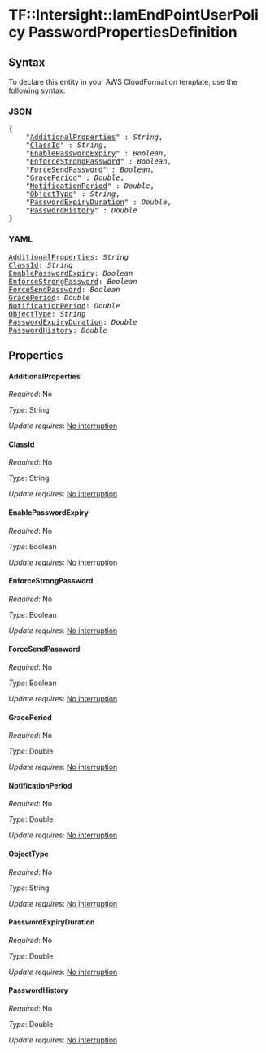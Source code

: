 # TF::Intersight::IamEndPointUserPolicy PasswordPropertiesDefinition

## Syntax

To declare this entity in your AWS CloudFormation template, use the following syntax:

### JSON

<pre>
{
    "<a href="#additionalproperties" title="AdditionalProperties">AdditionalProperties</a>" : <i>String</i>,
    "<a href="#classid" title="ClassId">ClassId</a>" : <i>String</i>,
    "<a href="#enablepasswordexpiry" title="EnablePasswordExpiry">EnablePasswordExpiry</a>" : <i>Boolean</i>,
    "<a href="#enforcestrongpassword" title="EnforceStrongPassword">EnforceStrongPassword</a>" : <i>Boolean</i>,
    "<a href="#forcesendpassword" title="ForceSendPassword">ForceSendPassword</a>" : <i>Boolean</i>,
    "<a href="#graceperiod" title="GracePeriod">GracePeriod</a>" : <i>Double</i>,
    "<a href="#notificationperiod" title="NotificationPeriod">NotificationPeriod</a>" : <i>Double</i>,
    "<a href="#objecttype" title="ObjectType">ObjectType</a>" : <i>String</i>,
    "<a href="#passwordexpiryduration" title="PasswordExpiryDuration">PasswordExpiryDuration</a>" : <i>Double</i>,
    "<a href="#passwordhistory" title="PasswordHistory">PasswordHistory</a>" : <i>Double</i>
}
</pre>

### YAML

<pre>
<a href="#additionalproperties" title="AdditionalProperties">AdditionalProperties</a>: <i>String</i>
<a href="#classid" title="ClassId">ClassId</a>: <i>String</i>
<a href="#enablepasswordexpiry" title="EnablePasswordExpiry">EnablePasswordExpiry</a>: <i>Boolean</i>
<a href="#enforcestrongpassword" title="EnforceStrongPassword">EnforceStrongPassword</a>: <i>Boolean</i>
<a href="#forcesendpassword" title="ForceSendPassword">ForceSendPassword</a>: <i>Boolean</i>
<a href="#graceperiod" title="GracePeriod">GracePeriod</a>: <i>Double</i>
<a href="#notificationperiod" title="NotificationPeriod">NotificationPeriod</a>: <i>Double</i>
<a href="#objecttype" title="ObjectType">ObjectType</a>: <i>String</i>
<a href="#passwordexpiryduration" title="PasswordExpiryDuration">PasswordExpiryDuration</a>: <i>Double</i>
<a href="#passwordhistory" title="PasswordHistory">PasswordHistory</a>: <i>Double</i>
</pre>

## Properties

#### AdditionalProperties

_Required_: No

_Type_: String

_Update requires_: [No interruption](https://docs.aws.amazon.com/AWSCloudFormation/latest/UserGuide/using-cfn-updating-stacks-update-behaviors.html#update-no-interrupt)

#### ClassId

_Required_: No

_Type_: String

_Update requires_: [No interruption](https://docs.aws.amazon.com/AWSCloudFormation/latest/UserGuide/using-cfn-updating-stacks-update-behaviors.html#update-no-interrupt)

#### EnablePasswordExpiry

_Required_: No

_Type_: Boolean

_Update requires_: [No interruption](https://docs.aws.amazon.com/AWSCloudFormation/latest/UserGuide/using-cfn-updating-stacks-update-behaviors.html#update-no-interrupt)

#### EnforceStrongPassword

_Required_: No

_Type_: Boolean

_Update requires_: [No interruption](https://docs.aws.amazon.com/AWSCloudFormation/latest/UserGuide/using-cfn-updating-stacks-update-behaviors.html#update-no-interrupt)

#### ForceSendPassword

_Required_: No

_Type_: Boolean

_Update requires_: [No interruption](https://docs.aws.amazon.com/AWSCloudFormation/latest/UserGuide/using-cfn-updating-stacks-update-behaviors.html#update-no-interrupt)

#### GracePeriod

_Required_: No

_Type_: Double

_Update requires_: [No interruption](https://docs.aws.amazon.com/AWSCloudFormation/latest/UserGuide/using-cfn-updating-stacks-update-behaviors.html#update-no-interrupt)

#### NotificationPeriod

_Required_: No

_Type_: Double

_Update requires_: [No interruption](https://docs.aws.amazon.com/AWSCloudFormation/latest/UserGuide/using-cfn-updating-stacks-update-behaviors.html#update-no-interrupt)

#### ObjectType

_Required_: No

_Type_: String

_Update requires_: [No interruption](https://docs.aws.amazon.com/AWSCloudFormation/latest/UserGuide/using-cfn-updating-stacks-update-behaviors.html#update-no-interrupt)

#### PasswordExpiryDuration

_Required_: No

_Type_: Double

_Update requires_: [No interruption](https://docs.aws.amazon.com/AWSCloudFormation/latest/UserGuide/using-cfn-updating-stacks-update-behaviors.html#update-no-interrupt)

#### PasswordHistory

_Required_: No

_Type_: Double

_Update requires_: [No interruption](https://docs.aws.amazon.com/AWSCloudFormation/latest/UserGuide/using-cfn-updating-stacks-update-behaviors.html#update-no-interrupt)

